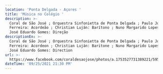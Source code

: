 ```yaml
---
location: 'Ponta Delgada - Açores '
title: 'Música no Colégio '
description: >-
  Coral de São José ; Orquestra Sinfonietta de Ponta Delgada ; Paulo Jorge
  Ferreira: Acordeão ; Christian Luján: Barítono ; Nuno Margarido Lopes: Piano ;
  José Eduardo Gomes: Direção 
descriptionEn: >-
  Coral de São José ; Orquestra Sinfonietta de Ponta Delgada ; Paulo Jorge
  Ferreira: Acordeon ; Christian Luján: Baritone ; Nuno Margarido Lopes: Piano ;
  José Eduardo Gomes: Direction
url: >-
  https://www.facebook.com/coraldesaojose/photos/a.1753527731389221/5952526988155920
dateTime: '09/25/2021 21:30 PM'
---
```


